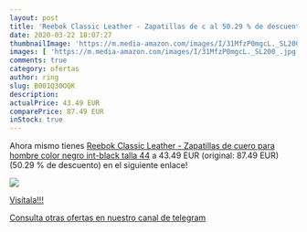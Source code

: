 ```yaml
---
layout: post
title: 'Reebok Classic Leather - Zapatillas de c al 50.29 % de descuento'
date: 2020-03-22 18:07:27
thumbnailImage: 'https://m.media-amazon.com/images/I/31MfzP0mgcL._SL200_.jpg'
images: [ 'https://m.media-amazon.com/images/I/31MfzP0mgcL._SL200_.jpg' ]
comments: true
category: ofertas
author: ring
slug: B001Q30OQK
description:
actualPrice: 43.49 EUR
comparePrice: 87.49 EUR
inStock: true
---
```


Ahora mismo tienes [Reebok Classic Leather - Zapatillas de cuero para hombre  color negro  int-black   talla 44](https://www.amazon.com/dp/B001Q30OQK/?tag=redken08-20) a 43.49 EUR (original: 87.49 EUR) (50.29 %  de descuento) en el siguiente enlace!

[![](https://m.media-amazon.com/images/I/31MfzP0mgcL._SL200_.jpg)](https://www.amazon.com/dp/B001Q30OQK/?tag=redken08-20)

[Visítala!!!](https://www.amazon.com/dp/B001Q30OQK/?tag=redken08-20)

[Consulta otras ofertas en nuestro canal de telegram](https://t.me/s/ofertas25)
